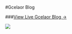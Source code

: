 #Gcelaor Blog

###[View Live Gcelaor Blog &rarr;](https://gcelaor.github.io)

![](https://gcelaor.github.io/img/blog-tags.jpg)











